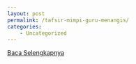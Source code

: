 ```yaml
---
layout: post
permalink: /tafsir-mimpi-guru-menangis/
categories:
    - Uncategorized
---
```


[Baca Selengkapnya](/01)
